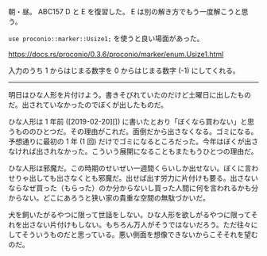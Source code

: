 朝・昼。 ABC157 D と E を復習した。 E は別の解き方でもう一度解こうと思う。

`use proconio::marker::Usize1;` を使うと良い場面があった。

https://docs.rs/proconio/0.3.6/proconio/marker/enum.Usize1.html

入力のうち 1 からはじまる数字を 0 からはじまる数字 (-1) にしてくれる。

---

明日はひな人形を片付けよう。書きそびれていたのだけど土曜日に出したものだ。出されていなかったのでぼくが出したものだ。

ひな人形は 1 年前 ([2019-02-20][]) に書いたとおり「ぼくなら買わない」と思うもののひとつだ。その理由がこれだ。面倒だから出さなくなる。ゴミになる。予想通りに最初の 1 年 (1 回) だけでゴミになるところだった。今年はぼくが出さなければ出されなかった。こういう展開になることもまたもうひとつの理由だ。

ひな人形は邪魔だ。この時期のせいぜい一週間くらいしか出せない。ぼくに言わせりゃ出しても出さなくとも邪魔だ。出せば出す労力に片付けも要る。出さないならなぜ買った（もらった）のか分からないし買った人間に何を言われるかも分からない。どこにあろうと狭い家の貴重な空間の無駄づかいだ。

犬を飼いたがるやつに限って世話をしない。ひな人形を欲しがるやつに限ってそれを出さない片付けもしない。もちろん万人がそうではないだろう。ただ往々にしてそういうものだと思っている。悪い側面を想像できないからこそそれを望むのだ。
